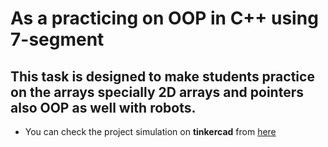 # As a practicing on OOP in C++ using 7-segment

## This task is designed to make students practice on the arrays specially 2D arrays and pointers also OOP as well with robots.


- You can check the project simulation on __tinkercad__ from [here](https://www.tinkercad.com/things/2HkiTSMR1oc-copy-of-copy-of-powerful-jaiks/editel?sharecode=-ZdrzwzuxvUdQbm73XJewgLxy6y091u4mgOrlmQRc_c)

